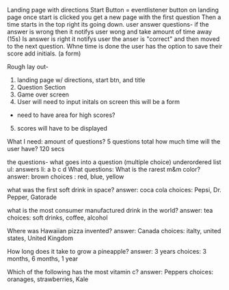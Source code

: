 Landing page with directions
Start Button = eventlistener button on landing page
once start is clicked you get a new page with the first question
Then a time starts in the top right its going down.
user answer questions-
if the answer is wrong then it notifys user wong and take amount of time away (15s)
Is answer is right it notifys user the anser is "correct" and then moved to the next question.
Whne time is done the user has the option to save their score
add initials. (a form)

Rough lay out-

1. landing page w/ directions, start btn, and title
2. Question Section
3. Game over screen
4. User will need to input initals on screen this will be a form

- need to have area for high scores?

5. scores will have to be displayed

What I need:
amount of questions?
5 questions total
how much time will the user have?
120 secs

the questions- what goes into a question (multiple choice)
underordered list
ul: answers
li:
a
b
c
d
What questions:
What is the rarest m&m color?
answer: brown
choices : red, blue, yellow

what was the first soft drink in space?
answer: coca cola
choices: Pepsi, Dr. Pepper, Gatorade

what is the most consumer manufactured drink in the world?
answer: tea
choices: soft drinks, coffee, alcohol

Where was Hawaiian pizza invented?
answer: Canada
choices: italty, united states, United Kingdom

How long does it take to grow a pineapple?
answer: 3 years
choices: 3 months, 6 months, 1 year

Which of the following has the most vitamin c?
answer: Peppers
choices: oranages, strawberries, Kale

